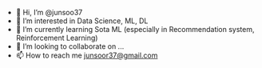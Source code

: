 - 👋 Hi, I’m @junsoo37
- 👀 I’m interested in Data Science, ML, DL
- 🌱 I’m currently learning Sota ML (especially in Recommendation system, Reinforcement Learning)
- 💞️ I’m looking to collaborate on ...
- 📫 How to reach me junsoor37@gmail.com

<!---
junsoo37/junsoo37 is a ✨ special ✨ repository because its `README.md` (this file) appears on your GitHub profile.
You can click the Preview link to take a look at your changes.
--->
